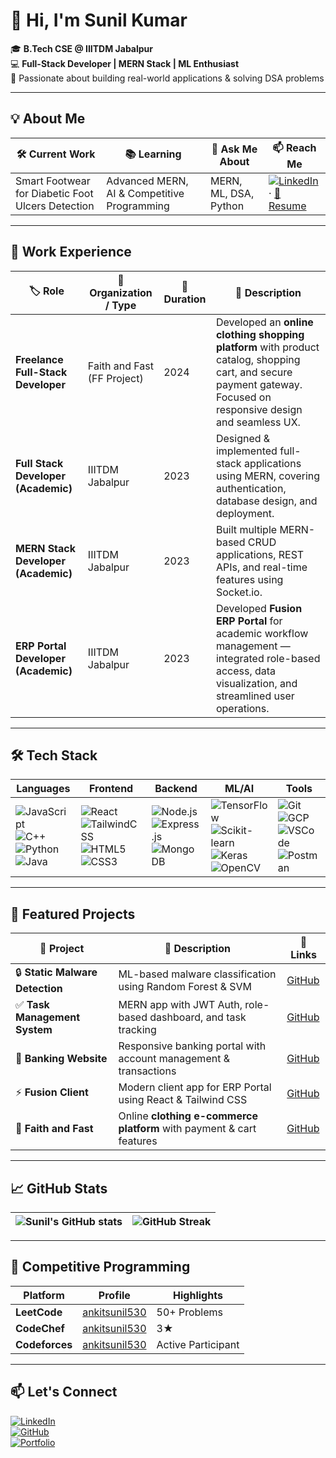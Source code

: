 # 👋 Hi, I'm Sunil Kumar  

🎓 **B.Tech CSE @ IIITDM Jabalpur**  
💻 **Full-Stack Developer | MERN Stack | ML Enthusiast**  
🚀 Passionate about building real-world applications & solving DSA problems  

---

## 💡 About Me  
| 🛠 **Current Work** | 📚 **Learning** | 💬 **Ask Me About** | 📫 **Reach Me** |
|---------------------|----------------|--------------------|----------------|
| Smart Footwear for Diabetic Foot Ulcers Detection | Advanced MERN, AI & Competitive Programming | MERN, ML, DSA, Python | [![LinkedIn](https://img.shields.io/badge/LinkedIn-blue?logo=linkedin&logoColor=white)](https://www.linkedin.com/in/sunil-kumar-549595225/) · [📄 Resume](https://docs.google.com/document/d/1t5f7t_lsk2vnnajbN8H2fts_qEvEaf0Y/edit?usp=sharing&ouid=104633154786754293958&rtpof=true&sd=true) |

---

## 💼 Work Experience  
| 🏷 **Role** | 🏢 **Organization / Type** | 📅 **Duration** | 📝 **Description** |
|-------------|---------------------------|----------------|--------------------|
| **Freelance Full-Stack Developer** | Faith and Fast (FF Project) | 2024 | Developed an **online clothing shopping platform** with product catalog, shopping cart, and secure payment gateway. Focused on responsive design and seamless UX. |
| **Full Stack Developer (Academic)** | IIITDM Jabalpur | 2023 | Designed & implemented full-stack applications using MERN, covering authentication, database design, and deployment. |
| **MERN Stack Developer (Academic)** | IIITDM Jabalpur | 2023 | Built multiple MERN-based CRUD applications, REST APIs, and real-time features using Socket.io. |
| **ERP Portal Developer (Academic)** | IIITDM Jabalpur | 2023 | Developed **Fusion ERP Portal** for academic workflow management — integrated role-based access, data visualization, and streamlined user operations. |

---

## 🛠 Tech Stack  
| **Languages** | **Frontend** | **Backend** | **ML/AI** | **Tools** |
|---------------|--------------|-------------|-----------|-----------|
| ![JavaScript](https://img.shields.io/badge/JavaScript-FFD700?logo=javascript&logoColor=black) ![C++](https://img.shields.io/badge/C++-00599C?logo=cplusplus&logoColor=white) ![Python](https://img.shields.io/badge/Python-3776AB?logo=python&logoColor=white) ![Java](https://img.shields.io/badge/Java-007396?logo=java&logoColor=white) | ![React](https://img.shields.io/badge/React-61DAFB?logo=react&logoColor=black) ![TailwindCSS](https://img.shields.io/badge/Tailwind_CSS-38B2AC?logo=tailwindcss&logoColor=white) ![HTML5](https://img.shields.io/badge/HTML5-E34F26?logo=html5&logoColor=white) ![CSS3](https://img.shields.io/badge/CSS3-1572B6?logo=css3&logoColor=white) | ![Node.js](https://img.shields.io/badge/Node.js-339933?logo=nodedotjs&logoColor=white) ![Express.js](https://img.shields.io/badge/Express.js-000000?logo=express&logoColor=white) ![MongoDB](https://img.shields.io/badge/MongoDB-47A248?logo=mongodb&logoColor=white) | ![TensorFlow](https://img.shields.io/badge/TensorFlow-FF6F00?logo=tensorflow&logoColor=white) ![Scikit-learn](https://img.shields.io/badge/Scikit--learn-F7931E?logo=scikitlearn&logoColor=white) ![Keras](https://img.shields.io/badge/Keras-D00000?logo=keras&logoColor=white) ![OpenCV](https://img.shields.io/badge/OpenCV-5C3EE8?logo=opencv&logoColor=white) | ![Git](https://img.shields.io/badge/Git-F05032?logo=git&logoColor=white) ![GCP](https://img.shields.io/badge/GCP-4285F4?logo=googlecloud&logoColor=white) ![VSCode](https://img.shields.io/badge/VSCode-007ACC?logo=visualstudiocode&logoColor=white) ![Postman](https://img.shields.io/badge/Postman-FF6C37?logo=postman&logoColor=white) |

---

## 📌 Featured Projects  
| 🚀 **Project** | 📝 **Description** | 🔗 **Links** |
|----------------|--------------------|--------------|
| 🔒 **Static Malware Detection** | ML-based malware classification using Random Forest & SVM | [GitHub](https://github.com/ankitsunil530/Static-Malware-Detection-) |
| ✅ **Task Management System** | MERN app with JWT Auth, role-based dashboard, and task tracking | [GitHub](https://github.com/ankitsunil530/Task-Management-System) |
| 🏦 **Banking Website** | Responsive banking portal with account management & transactions | [GitHub](https://github.com/ankitsunil530/Banking-Website) |
| ⚡ **Fusion Client** | Modern client app for ERP Portal using React & Tailwind CSS | [GitHub](https://github.com/ankitsunil530/Fusion-Client) |
| 👕 **Faith and Fast** | Online **clothing e-commerce platform** with payment & cart features | [GitHub](https://github.com/ankitsunil530/FF) |

---

## 📈 GitHub Stats  
| ![Sunil's GitHub stats](https://github-readme-stats.vercel.app/api?username=ankitsunil530&show_icons=true&theme=radical) | ![GitHub Streak](https://streak-stats.demolab.com?user=ankitsunil530&theme=radical&v=1) |
|---|---|

---

## 🧠 Competitive Programming  
| Platform | Profile | Highlights |
|----------|---------|------------|
| **LeetCode** | [ankitsunil530](https://leetcode.com/ankitsunil530) | 50+ Problems |
| **CodeChef** | [ankitsunil530](https://www.codechef.com/users/ankitsunil530) | 3★ |
| **Codeforces** | [ankitsunil530](https://codeforces.com/profile/ankitsunil530) | Active Participant |

---

## 📫 Let's Connect  
[![LinkedIn](https://img.shields.io/badge/LinkedIn-blue?logo=linkedin&logoColor=white)](https://www.linkedin.com/in/sunil-kumar-549595225/)  
[![GitHub](https://img.shields.io/badge/GitHub-black?logo=github&logoColor=white)](https://github.com/ankitsunil530)  
[![Portfolio](https://img.shields.io/badge/Portfolio-grey)](#)
